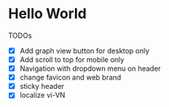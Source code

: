 # Hello World

TODOs
- [x] Add graph view button for desktop only 
- [x] Add scroll to top for mobile only
- [x] Navigation with dropdown menu on header
- [x] change favicon and web brand
- [x] sticky header
- [x] localize vi-VN